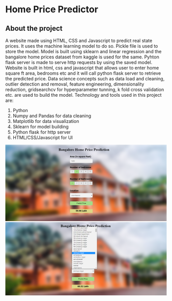 # Home Price Predictor

## About the project

A website made using HTML, CSS and Javascript to predict real state prices. It uses the machine learning model to do so. Pickle file is used to store the model.
Model is built using sklearn and linear regression and the bangalore home prices dataset from kaggle is used for the same.
Pyhton flask server is made to serve http requests by using the saved model.
Website is built in html, css and javascript that allows user to enter home square ft area, bedrooms etc and it will call python flask server to retrieve the predicted price.
Data science concepts such as data load and cleaning, outlier detection and removal, feature engineering, dimensionality reduction, gridsearchcv for hyperparameter tunning, k fold cross validation etc. are used to build the model.
Technology and tools used in this project are:

1. Python
2. Numpy and Pandas for data cleaning
3. Matplotlib for data visualization
4. Sklearn for model building
5. Python flask for http server
6. HTML/CSS/Javascript for UI

![](/images/ss2.png)
![](/images/ss1.png)

